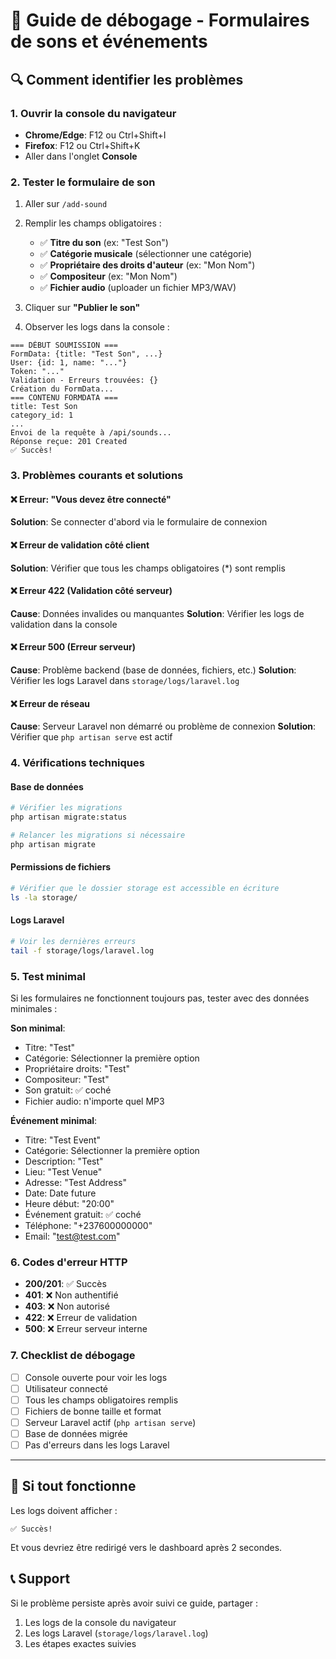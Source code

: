 # 🐛 Guide de débogage - Formulaires de sons et événements

## 🔍 Comment identifier les problèmes

### 1. Ouvrir la console du navigateur
- **Chrome/Edge**: F12 ou Ctrl+Shift+I
- **Firefox**: F12 ou Ctrl+Shift+K
- Aller dans l'onglet **Console**

### 2. Tester le formulaire de son
1. Aller sur `/add-sound`
2. Remplir les champs obligatoires :
   - ✅ **Titre du son** (ex: "Test Son")
   - ✅ **Catégorie musicale** (sélectionner une catégorie)
   - ✅ **Propriétaire des droits d'auteur** (ex: "Mon Nom")
   - ✅ **Compositeur** (ex: "Mon Nom")
   - ✅ **Fichier audio** (uploader un fichier MP3/WAV)

3. Cliquer sur **"Publier le son"**
4. Observer les logs dans la console :

```
=== DÉBUT SOUMISSION ===
FormData: {title: "Test Son", ...}
User: {id: 1, name: "..."}
Token: "..."
Validation - Erreurs trouvées: {}
Création du FormData...
=== CONTENU FORMDATA ===
title: Test Son
category_id: 1
...
Envoi de la requête à /api/sounds...
Réponse reçue: 201 Created
✅ Succès!
```

### 3. Problèmes courants et solutions

#### ❌ Erreur: "Vous devez être connecté"
**Solution**: Se connecter d'abord via le formulaire de connexion

#### ❌ Erreur de validation côté client
**Solution**: Vérifier que tous les champs obligatoires (*) sont remplis

#### ❌ Erreur 422 (Validation côté serveur)
**Cause**: Données invalides ou manquantes
**Solution**: Vérifier les logs de validation dans la console

#### ❌ Erreur 500 (Erreur serveur)
**Cause**: Problème backend (base de données, fichiers, etc.)
**Solution**: Vérifier les logs Laravel dans `storage/logs/laravel.log`

#### ❌ Erreur de réseau
**Cause**: Serveur Laravel non démarré ou problème de connexion
**Solution**: Vérifier que `php artisan serve` est actif

### 4. Vérifications techniques

#### Base de données
```bash
# Vérifier les migrations
php artisan migrate:status

# Relancer les migrations si nécessaire
php artisan migrate
```

#### Permissions de fichiers
```bash
# Vérifier que le dossier storage est accessible en écriture
ls -la storage/
```

#### Logs Laravel
```bash
# Voir les dernières erreurs
tail -f storage/logs/laravel.log
```

### 5. Test minimal

Si les formulaires ne fonctionnent toujours pas, tester avec des données minimales :

**Son minimal**:
- Titre: "Test"
- Catégorie: Sélectionner la première option
- Propriétaire droits: "Test"
- Compositeur: "Test"
- Son gratuit: ✅ coché
- Fichier audio: n'importe quel MP3

**Événement minimal**:
- Titre: "Test Event"
- Catégorie: Sélectionner la première option
- Description: "Test"
- Lieu: "Test Venue"
- Adresse: "Test Address"
- Date: Date future
- Heure début: "20:00"
- Événement gratuit: ✅ coché
- Téléphone: "+237600000000"
- Email: "test@test.com"

### 6. Codes d'erreur HTTP

- **200/201**: ✅ Succès
- **401**: ❌ Non authentifié
- **403**: ❌ Non autorisé
- **422**: ❌ Erreur de validation
- **500**: ❌ Erreur serveur interne

### 7. Checklist de débogage

- [ ] Console ouverte pour voir les logs
- [ ] Utilisateur connecté
- [ ] Tous les champs obligatoires remplis
- [ ] Fichiers de bonne taille et format
- [ ] Serveur Laravel actif (`php artisan serve`)
- [ ] Base de données migrée
- [ ] Pas d'erreurs dans les logs Laravel

---

## 🚀 Si tout fonctionne

Les logs doivent afficher :
```
✅ Succès!
```

Et vous devriez être redirigé vers le dashboard après 2 secondes.

## 📞 Support

Si le problème persiste après avoir suivi ce guide, partager :
1. Les logs de la console du navigateur
2. Les logs Laravel (`storage/logs/laravel.log`)
3. Les étapes exactes suivies 

